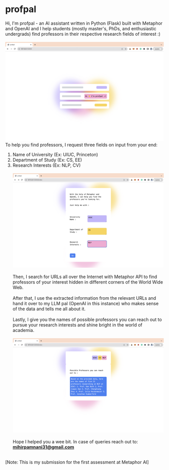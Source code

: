# profpal

Hi, I'm profpal - an AI assistant written in Python (Flask) built with Metaphor and OpenAI and I help students (mostly master's, PhDs, and enthusiastic undergrads) find professors in their respective research fields of interest :)
<br> <br>
![Landing Page](landing.png)
<br>
To help you find professors, I request three fields on input from your end: 
1. Name of University (Ex: UIUC, Princeton) <br>
2. Department of Study (Ex: CS, EE) <br>
3. Research Interests (Ex: NLP, CV) <br> <br>
![Search Page](index.png)
<br><br>
Then, I search for URLs all over the Internet with Metaphor API to find professors of your interest hidden in different corners of the World Wide Web. <br><br>
After that, I use the extracted information from the relevant URLs and hand it over to my LLM pal (OpenAI in this instance) who makes sense of the data and tells me all about it. <br><br>
Lastly, I give you the names of possible professors you can reach out to pursue your research interests and shine bright in the world of academia. <br> <br>
![Result Page](result.png)
<br><br>
Hope I helped you a wee bit. In case of queries reach out to: **mihirpamnani31@gmail.com** <br><br>

[Note: This is my submission for the first assessment at Metaphor AI]



